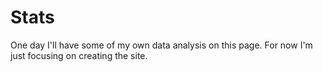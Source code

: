 # Stats

One day I'll have some of my own data analysis on this page. For now I'm just focusing on creating the site.
